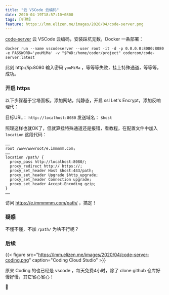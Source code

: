 ```yaml
---
title: "云 VSCode 云编码"
date: 2020-04-19T18:57:10+0800
tags: [折腾]
feature: https://lmm.elizen.me/images/2020/04/code-server.png
---
```



[code-server](https://github.com/cdr/code-server) 云 VSCode 云编码，安装踩坑无数，Docker 一条部署：

```
docker run --name vscodeserver --user root -it -d -p 0.0.0.0:8080:8080 -e PASSWORD='youMiMa' -v "$PWD:/home/coder/project" codercom/code-server:latest
```

此刻 http://ip:8080 输入密码 `youMiMa` ，等等等失败，挂上特殊通道，等等等，成功。

<!--more-->

### 开启 https

以下步骤基于宝塔面板。添加网站，纯静态，开启 ssl Let's Encrypt，添加反响理代：

目标URL： `http://localhost:8080` 发送域名： `$host`

照理这样也就OK了，但就算挂特殊通道还是报错，看教程，在配置文件中加入 `location` 这段代码：

```
……
root /www/wwwroot/e.immmmm.com;
……
location /path/ {
  proxy_pass http://localhost:8080/;
  proxy_redirect http:// https://;
  proxy_set_header Host $host:443/path;
  proxy_set_header Upgrade $http_upgrade;
  proxy_set_header Connection upgrade;
  proxy_set_header Accept-Encoding gzip;
}
……
```

访问 <https://e.immmmm.com/path/>  ，搞定！

### 疑惑

不懂不懂，不加 `/path/` 为啥不行呢？

### 后续

{{< figure src="https://lmm.elizen.me/images/2020/04/code-server-coding.png" caption="Coding Cloud Studio" >}}

原来 Coding 的也已经是 vscode ，每天免费4小时，除了 clone github 仓库好慢好慢，其它省心省心！

🤔️